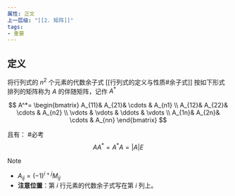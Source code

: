 ```yaml
---
属性: 正文
上一层级: "[[2. 矩阵]]"
tags:
- 重要
---
```


## 定义

将行列式的 $n^{2}$ 个元素的代数余子式 [[行列式的定义与性质#余子式]] 按如下形式排列的矩阵称为 $A$ 的伴随矩阵，记作 $A^{*}$

$$
A^*=  
\begin{bmatrix}  
  A_{11}& A_{21}& \cdots  & A_{n1} \\  
  A_{12}& A_{22}& \cdots  & A_{n2} \\  
  \vdots & \vdots & \ddots & \vdots \\  
  A_{1n}& A_{2n}& \cdots  & A_{nn}  
\end{bmatrix}
$$

且有： #必考  $$AA^{*} = A^{*}A = |A|E$$ 

> [!note] 
> - $A_{ij} = (-1)^{i+j}M_{ij}$
> - **注意位置**：第 $i$ 行元素的代数余子式写在第 $i$ 列上。

